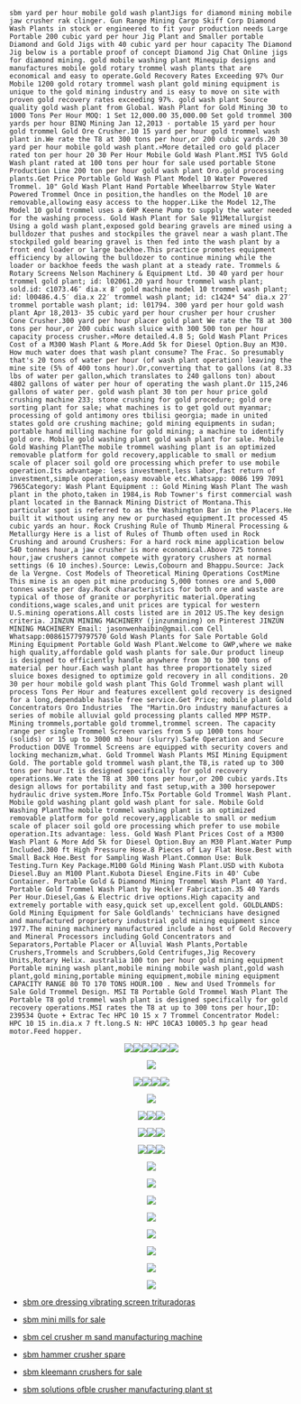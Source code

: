 ```
sbm yard per hour mobile gold wash plantJigs for diamond mining mobile jaw crusher rak clinger. Gun Range Mining Cargo Skiff Corp Diamond Wash Plants in stock or engineered to fit your production needs Large Portable 200 cubic yard per hour Jig Plant and Smaller portable Diamond and Gold Jigs with 40 cubic yard per hour capacity The Diamond Jig below is a portable proof of concept Diamond Jig Chat Online jigs for diamond mining. gold mobile washing plant Minequip designs and manufactures mobile gold rotary trommel wash plants that are economical and easy to operate.Gold Recovery Rates Exceeding 97% Our Mobile 1200 gold rotary trommel wash plant gold mining equipment is unique to the gold mining industry and is easy to move on site with proven gold recovery rates exceeding 97%. gold wash plant Source quality gold wash plant from Global. Wash Plant for Gold Mining 30 to 1000 Tons Per Hour MOQ: 1 Set 12,000.00 35,000.00 Set gold trommel 300 yards per hour BINQ Mining Jan 12,2013 · portable 15 yard per hour gold trommel Gold Ore Crusher.10 15 yard per hour gold trommel wash plant in.We rate the T8 at 300 tons per hour,or 200 cubic yards.20 30 yard per hour mobile gold wash plant.»More detailed oro gold placer rated ton per hour 20 30 Per Hour Mobile Gold Wash Plant.MSI TV5 Gold Wash plant rated at 100 tons per hour for sale used portable Stone Production Line 200 ton per hour gold wash plant Oro.gold processing plants.Get Price Portable Gold Wash Plant Model 10 Water Powered Trommel. 10" Gold Wash Plant Hand Portable Wheelbarrow Style Water Powered Trommel Once in position,the handles on the Model 10 are removable,allowing easy access to the hopper.Like the Model 12,The Model 10 gold trommel uses a 6HP Keene Pump to supply the water needed for the washing process. Gold Wash Plant for Sale 911Metallurgist Using a gold wash plant,exposed gold bearing gravels are mined using a bulldozer that pushes and stockpiles the gravel near a wash plant.The stockpiled gold bearing gravel is then fed into the wash plant by a front end loader or large backhoe.This practice promotes equipment efficiency by allowing the bulldozer to continue mining while the loader or backhoe feeds the wash plant at a steady rate. Trommels & Rotary Screens Nelson Machinery & Equipment Ltd. 30 40 yard per hour trommel gold plant; id: l02061.20 yard hour trommel wash plant; sold.id: c1073.46″ dia.x 8′ gold machine model 10 trommel wash plant; id: l00486.4.5′ dia.x 22′ trommel wash plant; id: c1424* 54″ dia.x 27′ trommel portable wash plant; id: l01794. 300 yard per hour gold wash plant Apr 18,2013· 35 cubic yard per hour crusher per hour crusher Cone Crusher.300 yard per hour placer gold plant We rate the T8 at 300 tons per hour,or 200 cubic wash sluice with 300 500 ton per hour capacity process crusher.»More detailed.4.8 5; Gold Wash Plant Prices Cost of a M300 Wash Plant & More.Add 5k for Diesel Option.Buy an M30. How much water does that wash plant consume? The Frac. So presumably that's 20 tons of water per hour (of wash plant operation) leaving the mine site (5% of 400 tons hour).Or,converting that to gallons (at 8.33 lbs of water per gallon,which translates to 240 gallons ton) about 4802 gallons of water per hour of operating the wash plant.Or 115,246 gallons of water per. gold wash plant 30 ton per hour price gold crushing machine 233; stone crushing for gold procedure; gold ore sorting plant for sale; what machines is to get gold out myanmar; processing of gold antimony ores tbilisi georgia; made in united states gold ore crushing machine; gold mining equipments in sudan; portable hand milling machine for gold mining; a machine to identify gold ore. Mobile gold washing plant gold wash plant for sale. Mobile Gold Washing PlantThe mobile trommel washing plant is an optimized removable platform for gold recovery,applicable to small or medium scale of placer soil gold ore processing which prefer to use mobile operation.Its advantage: less investment,less labor,fast return of investment,simple operation,easy movable etc.Whatsapp: 0086 199 7091 7965Category: Wash Plant Equipment :: Gold Mining Wash Plant The wash plant in the photo,taken in 1984,is Rob Towner's first commercial wash plant located in the Bannack Mining District of Montana.This particular spot is referred to as the Washington Bar in the Placers.He built it without using any new or purchased equipment.It processed 45 cubic yards an hour. Rock Crushing Rule of Thumb Mineral Processing & Metallurgy Here is a list of Rules of Thumb often used in Rock Crushing and around Crushers: For a hard rock mine application below 540 tonnes hour,a jaw crusher is more economical.Above 725 tonnes hour,jaw crushers cannot compete with gyratory crushers at normal settings (6 10 inches).Source: Lewis,Cobourn and Bhappu.Source: Jack de la Vergne. Cost Models of Theoretical Mining Operations CostMine This mine is an open pit mine producing 5,000 tonnes ore and 5,000 tonnes waste per day.Rock characteristics for both ore and waste are typical of those of granite or porphyritic material.Operating conditions,wage scales,and unit prices are typical for western U.S.mining operations.All costs listed are in 2012 US.The key design criteria. JINZUN MINING MACHINERY (jinzunmining) on Pinterest JINZUN MINING MACHINERY Email: jasonwenhaibin@gmail.com Cell Whatsapp:008615779797570 Gold Wash Plants for Sale Portable Gold Mining Equipment Portable Gold Wash Plant.Welcome to GWP,where we make high quality,affordable gold wash plants for sale.Our product lineup is designed to efficiently handle anywhere from 30 to 300 tons of material per hour.Each wash plant has three proportionately sized sluice boxes designed to optimize gold recovery in all conditions. 20 30 per hour mobile gold wash plant This Gold Trommel wash plant will process Tons Per Hour and features excellent gold recovery is designed for a long,dependable hassle free service.Get Price; mobile plant Gold Concentrators Oro Industries  The "Martin.Oro industry manufactures a series of mobile alluvial gold processing plants called MPP MSTP. Mining trommels,portable gold trommel,trommel screen. The capacity range per single Trommel Screen varies from 5 up 1000 tons hour (solids) or 15 up to 3000 m3 hour (slurry).Safe Operation and Secure Production DOVE Trommel Screens are equipped with security covers and locking mechanizm,what. Gold Trommel Wash Plants MSI Mining Equipment Gold. The portable gold trommel wash plant,the T8,is rated up to 300 tons per hour.It is designed specifically for gold recovery operations.We rate the T8 at 300 tons per hour,or 200 cubic yards.Its design allows for portability and fast setup,with a 300 horsepower hydraulic drive system.More Info.T5x Portable Gold Trommel Wash Plant. Mobile gold washing plant gold wash plant for sale. Mobile Gold Washing PlantThe mobile trommel washing plant is an optimized removable platform for gold recovery,applicable to small or medium scale of placer soil gold ore processing which prefer to use mobile operation.Its advantage: less. Gold Wash Plant Prices Cost of a M300 Wash Plant & More Add 5k for Diesel Option.Buy an M30 Plant.Water Pump Included.300 ft High Pressure Hose.8 Pieces of Lay Flat Hose.Best with Small Back Hoe.Best for Sampling Wash Plant.Common Use: Bulk Testing.Turn Key Package.M100 Gold Mining Wash Plant.USD with Kubota Diesel.Buy an M100 Plant.Kubota Diesel Engine.Fits in 40' Cube Container. Portable Gold & Diamond Mining Trommel Wash Plant 40 Yard. Portable Gold Trommel Wash Plant by Heckler Fabrication.35 40 Yards Per Hour.Diesel,Gas & Electric drive options.High capacity and extremely portable with easy,quick set up,excellent gold. GOLDLANDS: Gold Mining Equipment for Sale Goldlands' technicians have designed and manufactured proprietory industrial gold mining equipment since 1977.The mining machinery manufactured include a host of Gold Recovery and Mineral Processors including Gold Concentrators and Separators,Portable Placer or Alluvial Wash Plants,Portable Crushers,Trommels and Scrubbers,Gold Centrifuges,Jig Recovery Units,Rotary Helix. australia 100 ton per hour gold mining equipment Portable mining wash plant,mobile mining mobile wash plant,gold wash plant,gold mining,portable mining equipment,mobile mining equipment CAPACITY RANGE 80 TO 170 TONS HOUR.100 . New and Used Trommels for Sale Gold Trommel Design. MSI T8 Portable Gold Trommel Wash Plant The Portable T8 gold trommel wash plant is designed specifically for gold recovery operations.MSI rates the T8 at up to 300 tons per hour,ID: 239534 Quote + Extrac Tec HPC 10 15 x 7 Trommel Concentrator Model: HPC 10 15 in.dia.x 7 ft.long.S N: HPC 10CA3 10005.3 hp gear head motor.Feed hopper. 
```

<div align="center">
  
<a rel="nofollow" href="https://m.shibang-china.com?f=github&k=sbm+yard+per+hour+mobile+gold+wash+plant"><img src="https://static.shibang-china.com/en/l.png"></a><img src="https://static.shibang-china.com/en/hw.png"><a rel="nofollow" href="https://m.shibang-china.com/product/?f=github&k=sbm+yard+per+hour+mobile+gold+wash+plant"><img src="https://static.shibang-china.com/en/p.png"></a><a rel="nofollow" href="https://m.shibang-china.com/cases/?f=github&k=sbm+yard+per+hour+mobile+gold+wash+plant"><img src="https://static.shibang-china.com/en/c.png"></a><a rel="nofollow" href="https://m.shibang-china.com/news/?f=github&k=sbm+yard+per+hour+mobile+gold+wash+plant"><img src="https://static.shibang-china.com/en/n.png"></a><a rel="nofollow" href="https://m.shibang-china.com?f=github&k=sbm+yard+per+hour+mobile+gold+wash+plant"><img src="https://static.shibang-china.com/en/m.png"></a>

<a rel="nofollow" href="https://m.shibang-china.com/product/?f=github&k=sbm+yard+per+hour+mobile+gold+wash+plant"><img src="https://static.shibang-china.com/en/b.jpg"></a>
  
<a rel="nofollow" href="https://m.shibang-china.com/solution-aggregate.html?f=github&k=sbm+yard+per+hour+mobile+gold+wash+plant"><img src="https://static.shibang-china.com/en/a.jpg"></a><a rel="nofollow" href="https://m.shibang-china.com/solution-mine.html?f=github&k=sbm+yard+per+hour+mobile+gold+wash+plant"><img src="https://static.shibang-china.com/en/m.jpg"></a><a rel="nofollow" href="https://m.shibang-china.com/solution-mill.html?f=github&k=sbm+yard+per+hour+mobile+gold+wash+plant"><img src="https://static.shibang-china.com/en/g.jpg"></a><a rel="nofollow" href="https://m.shibang-china.com/solution-epc.html?f=github&k=sbm+yard+per+hour+mobile+gold+wash+plant"><img src="https://static.shibang-china.com/en/e.jpg"></a>

<a rel="nofollow" href="https://m.shibang-china.com/product/?f=github&k=sbm+yard+per+hour+mobile+gold+wash+plant"><img src="https://static.shibang-china.com/en/a-p.png"></a>

<a rel="nofollow" href="https://m.shibang-china.com/product/crusher/c6x.html?f=github&k=sbm+yard+per+hour+mobile+gold+wash+plant"><img src="https://static.shibang-china.com/en/j.jpg"></a><a rel="nofollow" href="https://m.shibang-china.com/product/crusher/ci5x.html?f=github&k=sbm+yard+per+hour+mobile+gold+wash+plant"><img src="https://static.shibang-china.com/en/i.jpg"></a><a rel="nofollow" href="https://m.shibang-china.com/product/crusher/hst.html?f=github&k=sbm+yard+per+hour+mobile+gold+wash+plant"><img src="https://static.shibang-china.com/en/c.jpg"></a>

<a rel="nofollow" href="https://m.shibang-china.com/product/mill/mtw.html?f=github&k=sbm+yard+per+hour+mobile+gold+wash+plant"><img src="https://static.shibang-china.com/en/mtw.jpg"></a><a rel="nofollow" href="https://m.shibang-china.com/product/mill/scm.html?f=github&k=sbm+yard+per+hour+mobile+gold+wash+plant"><img src="https://static.shibang-china.com/en/scm.jpg"></a><a rel="nofollow" href="https://m.shibang-china.com/product/mill/lm.html?f=github&k=sbm+yard+per+hour+mobile+gold+wash+plant"><img src="https://static.shibang-china.com/en/lm.jpg"></a>

<a rel="nofollow" href="https://m.shibang-china.com/product/sand/vsi6x.html?f=github&k=sbm+yard+per+hour+mobile+gold+wash+plant"><img src="https://static.shibang-china.com/en/6x.jpg"></a><a rel="nofollow" href="https://m.shibang-china.com/product/sand/vu.html?f=github&k=sbm+yard+per+hour+mobile+gold+wash+plant"><img src="https://static.shibang-china.com/en/vu.jpg"></a><a rel="nofollow" href="https://m.shibang-china.com/product/mobile/klun.html?f=github&k=sbm+yard+per+hour+mobile+gold+wash+plant"><img src="https://static.shibang-china.com/en/k.jpg"></a>

<a rel="nofollow" href="https://m.shibang-china.com/cases/?f=github&k=sbm+yard+per+hour+mobile+gold+wash+plant"><img src="https://static.shibang-china.com/en/case.png"></a>

<a rel="nofollow" href="https://m.shibang-china.com/cases/aggregate/202.html?f=github&k=sbm+yard+per+hour+mobile+gold+wash+plant"><img src="https://static.shibang-china.com/en/c-1.jpg"></a>

<a rel="nofollow" href="https://m.shibang-china.com/cases/aggregate/203.html?f=github&k=sbm+yard+per+hour+mobile+gold+wash+plant"><img src="https://static.shibang-china.com/en/c-2.jpg"></a>

<a rel="nofollow" href="https://m.shibang-china.com/cases/mill/123.html?f=github&k=sbm+yard+per+hour+mobile+gold+wash+plant"><img src="https://static.shibang-china.com/en/c-3.jpg"></a>

<a rel="nofollow" href="https://m.shibang-china.com/contact_us.html?f=github&k=sbm+yard+per+hour+mobile+gold+wash+plant"><img src="https://static.shibang-china.com/en/contact.png"></a>

<a rel="nofollow" href="https://swt.shibang-china.com/?f=github&k=sbm+yard+per+hour+mobile+gold+wash+plant"><img src="https://static.shibang-china.com/en/chat.png"></a>

<a rel="nofollow" href="https://whatsapp.shibangsoft.com/WhatsApp.php?f=github&k=sbm+yard+per+hour+mobile+gold+wash+plant"><img src="https://static.shibang-china.com/en/whatsapp.png"></a>

<a rel="nofollow" href="https://m.shibang-china.com/?f=github&k=sbm+yard+per+hour+mobile+gold+wash+plant"><img src="https://static.shibang-china.com/en/website.png"></a>

</div>


* [sbm ore dressing vibrating screen trituradoras](sbm%20ore%20dressing%20vibrating%20screen%20trituradoras.md)

* [sbm mini mills for sale](sbm%20mini%20mills%20for%20sale.md)

* [sbm cel crusher m sand manufacturing machine](sbm%20cel%20crusher%20m%20sand%20manufacturing%20machine.md)

* [sbm hammer crusher spare](sbm%20hammer%20crusher%20spare.md)

* [sbm kleemann crushers for sale](sbm%20kleemann%20crushers%20for%20sale.md)

* [sbm solutions ofble crusher manufacturing plant st](sbm%20solutions%20ofble%20crusher%20manufacturing%20plant%20st.md)